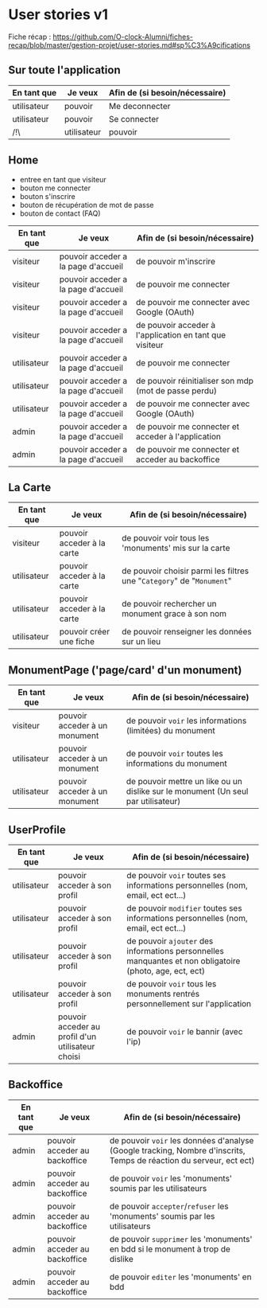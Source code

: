 # User stories v1

Fiche récap : https://github.com/O-clock-Alumni/fiches-recap/blob/master/gestion-projet/user-stories.md#sp%C3%A9cifications

## Sur toute l'application 

| En tant que | Je veux | Afin de (si besoin/nécessaire) |
|--|--|--|
| utilisateur | pouvoir | Me deconnecter |
| utilisateur | pouvoir | Se connecter |
/!\ | utilisateur | pouvoir | Poster des images de Michel Sardou | /!\

## Home

  - entree en tant que visiteur
  - bouton me connecter
  - bouton s'inscrire
  - bouton de récupération de mot de passe
  - bouton de contact (FAQ)


| En tant que | Je veux | Afin de (si besoin/nécessaire) |
|--|--|--|
| visiteur | pouvoir acceder a la page d'accueil | de pouvoir m'inscrire |
| visiteur | pouvoir acceder a la page d'accueil | de pouvoir me connecter |
| visiteur | pouvoir acceder a la page d'accueil | de pouvoir me connecter avec Google (OAuth) |
| visiteur | pouvoir acceder a la page d'accueil | de pouvoir acceder à l'application en tant que visiteur |
| utilisateur | pouvoir acceder a la page d'accueil | de pouvoir me connecter |
| utilisateur | pouvoir acceder a la page d'accueil | de pouvoir réinitialiser son mdp (mot de passe perdu) |
| utilisateur | pouvoir acceder a la page d'accueil | de pouvoir me connecter avec Google (OAuth) |
| admin | pouvoir acceder a la page d'accueil | de pouvoir me connecter et acceder à l'application |
| admin | pouvoir acceder a la page d'accueil | de pouvoir me connecter et acceder au backoffice |


## La Carte 

| En tant que | Je veux | Afin de (si besoin/nécessaire) |
|--|--|--|
| visiteur | pouvoir acceder à la carte | de pouvoir voir tous les 'monuments' mis sur la carte |
| utilisateur | pouvoir acceder à la carte | de pouvoir choisir parmi les filtres une "`Category`" de "`Monument`"|
| utilisateur | pouvoir acceder à la carte | de pouvoir rechercher un monument grace à son nom | 
| utilisateur | pouvoir créer une fiche | de pouvoir renseigner les données sur un lieu |


## MonumentPage ('page/card' d'un monument)

| En tant que | Je veux | Afin de (si besoin/nécessaire) |
|--|--|--|
| visiteur | pouvoir acceder à un monument | de pouvoir `voir` les informations (limitées) du monument |
| utilisateur | pouvoir acceder à un monument | de pouvoir `voir` toutes les informations du monument |
| utilisateur | pouvoir acceder à un monument | de pouvoir mettre un like ou un dislike sur le monument (Un seul par utilisateur) |


## UserProfile

| En tant que | Je veux | Afin de (si besoin/nécessaire) |
|--|--|--|
| utilisateur | pouvoir acceder à son profil | de pouvoir `voir` toutes ses informations personnelles (nom, email, ect ect...) |
| utilisateur | pouvoir acceder à son profil | de pouvoir `modifier` toutes ses informations personnelles (nom, email, ect ect...) |
| utilisateur | pouvoir acceder à son profil | de pouvoir `ajouter` des informations personnelles manquantes et non obligatoire (photo, age, ect, ect) |
| utilisateur | pouvoir acceder à son profil | de pouvoir `voir` tous les monuments rentrés personnellement sur l'application |
| admin | pouvoir acceder au profil d'un utilisateur choisi | de pouvoir `voir` le bannir (avec l'ip) |


## Backoffice


| En tant que | Je veux | Afin de (si besoin/nécessaire) |
|--|--|--|
| admin | pouvoir acceder au backoffice | de pouvoir `voir` les données d'analyse (Google tracking, Nombre d'inscrits, Temps de réaction du serveur, ect ect) |
| admin | pouvoir acceder au backoffice | de pouvoir `voir` les 'monuments' soumis par les utilisateurs |
| admin | pouvoir acceder au backoffice | de pouvoir `accepter`/`refuser` les 'monuments' soumis par les utilisateurs |
| admin | pouvoir acceder au backoffice | de pouvoir `supprimer` les 'monuments' en bdd si le monument à trop de dislike |
| admin | pouvoir acceder au backoffice | de pouvoir `editer` les 'monuments' en bdd |